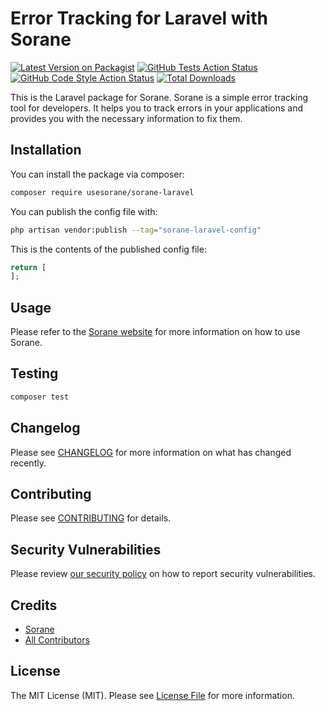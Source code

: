 # Error Tracking for Laravel with Sorane

[![Latest Version on Packagist](https://img.shields.io/packagist/v/usesorane/sorane-laravel.svg?style=flat-square)](https://packagist.org/packages/usesorane/sorane-laravel)
[![GitHub Tests Action Status](https://img.shields.io/github/actions/workflow/status/usesorane/sorane-laravel/run-tests.yml?branch=main&label=tests&style=flat-square)](https://github.com/usesorane/sorane-laravel/actions?query=workflow%3Arun-tests+branch%3Amain)
[![GitHub Code Style Action Status](https://img.shields.io/github/actions/workflow/status/usesorane/sorane-laravel/fix-php-code-style-issues.yml?branch=main&label=code%20style&style=flat-square)](https://github.com/usesorane/sorane-laravel/actions?query=workflow%3A"Fix+PHP+code+style+issues"+branch%3Amain)
[![Total Downloads](https://img.shields.io/packagist/dt/usesorane/sorane-laravel.svg?style=flat-square)](https://packagist.org/packages/usesorane/sorane-laravel)

This is the Laravel package for Sorane. Sorane is a simple error tracking tool for developers. It helps you to track errors in your applications and provides you with the necessary information to fix them.

## Installation

You can install the package via composer:

```bash
composer require usesorane/sorane-laravel
```

You can publish the config file with:

```bash
php artisan vendor:publish --tag="sorane-laravel-config"
```

This is the contents of the published config file:

```php
return [
];
```

## Usage

Please refer to the [Sorane website](https://sorane.io) for more information on how to use Sorane.

## Testing

```bash
composer test
```

## Changelog

Please see [CHANGELOG](CHANGELOG.md) for more information on what has changed recently.

## Contributing

Please see [CONTRIBUTING](CONTRIBUTING.md) for details.

## Security Vulnerabilities

Please review [our security policy](../../security/policy) on how to report security vulnerabilities.

## Credits

- [Sorane](https://github.com/usesorane)
- [All Contributors](../../contributors)

## License

The MIT License (MIT). Please see [License File](LICENSE.md) for more information.
